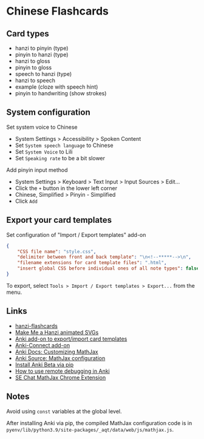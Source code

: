 # Chinese Flashcards

## Card types

- hanzi to pinyin (type)
- pinyin to hanzi (type)
- hanzi to gloss
- pinyin to gloss
- speech to hanzi (type)
- hanzi to speech
- example (cloze with speech hint)
- pinyin to handwriting (show strokes)

## System configuration

Set system voice to Chinese

- System Settings > Accessibility > Spoken Content
- Set `System speech language` to Chinese
- Set `System Voice` to Lili
- Set `Speaking rate` to be a bit slower

Add pinyin input method

- System Settings > Keyboard > Text Input > Input Sources > Edit...
- Click the `+` button in the lower left corner
- Chinese, Simplified > Pinyin - Simplified
- Click `Add`

## Export your card templates

Set configuration of "Import / Export templates" add-on

```json
{
    "CSS file name": "style.css",
    "delimiter between front and back template": "\n<!--*****-->\n",
    "filename extensions for card template files": ".html",
    "insert global CSS before individual ones of all note types": false
}
```

To export, select `Tools > Import / Export templates > Export...` from the menu.

## Links

- [hanzi-flashcards](https://github.com/feihong/hanzi-flashcards)
- [Make Me a Hanzi animated SVGs](https://github.com/skishore/makemeahanzi/tree/master/svgs)
- [Anki add-on to export/import card templates](https://github.com/Asu4ni/Templates-Import-Export-for-Anki)
- [Anki-Connect add-on](https://github.com/FooSoft/anki-connect)
- [Anki Docs: Customizing MathJax](https://faqs.ankiweb.net/customizing-mathjax.html)
- [Anki Source: MathJax configuration](https://github.com/ankitects/anki/blob/main/ts/mathjax/index.ts)
- [Install Anki Beta via pip](https://betas.ankiweb.net/#via-pypipip)
- [How to use remote debugging in Anki](https://forums.ankiweb.net/t/how-to-see-card-previews-browser-console/16427/2#remote-debugging-2)
- [SE Chat MathJax Chrome Extension](https://github.com/dvdfreitag/SE-Chat-MathJax)

## Notes

Avoid using `const` variables at the global level.

After installing Anki via pip, the compiled MathJax configuration code is in `pyenv/lib/python3.9/site-packages/_aqt/data/web/js/mathjax.js`.
